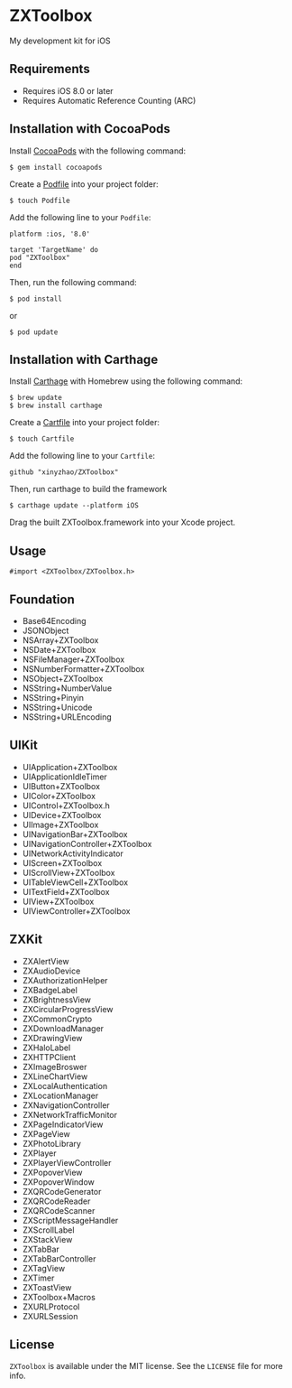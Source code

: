 # ZXToolbox
My development kit for iOS

## Requirements

* Requires iOS 8.0 or later
* Requires Automatic Reference Counting (ARC)

## Installation with CocoaPods

Install [CocoaPods](http://cocoapods.org/) with the following command:

```
$ gem install cocoapods
```

Create a [Podfile](http://guides.cocoapods.org/using/the-podfile.html) into your project folder:

```
$ touch Podfile
```

Add the following line to your `Podfile`:

```
platform :ios, '8.0'

target 'TargetName' do
pod "ZXToolbox"
end
```

Then, run the following command:

```
$ pod install
```

or

```
$ pod update
```

## Installation with Carthage

Install [Carthage](https://github.com/Carthage/Carthage) with Homebrew using the following command:

```
$ brew update
$ brew install carthage
```

Create a [Cartfile](https://github.com/Carthage/Carthage/blob/master/Documentation/Artifacts.md#cartfile) into your project folder:

```
$ touch Cartfile
```

Add the following line to your `Cartfile`:

```
github "xinyzhao/ZXToolbox"
```

Then, run carthage to build the framework

```
$ carthage update --platform iOS
```

Drag the built ZXToolbox.framework into your Xcode project.

## Usage

```
#import <ZXToolbox/ZXToolbox.h>
```

## Foundation

* Base64Encoding
* JSONObject
* NSArray+ZXToolbox
* NSDate+ZXToolbox
* NSFileManager+ZXToolbox
* NSNumberFormatter+ZXToolbox
* NSObject+ZXToolbox
* NSString+NumberValue
* NSString+Pinyin
* NSString+Unicode
* NSString+URLEncoding

## UIKit

* UIApplication+ZXToolbox
* UIApplicationIdleTimer
* UIButton+ZXToolbox
* UIColor+ZXToolbox
* UIControl+ZXToolbox.h
* UIDevice+ZXToolbox
* UIImage+ZXToolbox
* UINavigationBar+ZXToolbox
* UINavigationController+ZXToolbox
* UINetworkActivityIndicator
* UIScreen+ZXToolbox
* UIScrollView+ZXToolbox
* UITableViewCell+ZXToolbox
* UITextField+ZXToolbox
* UIView+ZXToolbox
* UIViewController+ZXToolbox

## ZXKit

* ZXAlertView
* ZXAudioDevice
* ZXAuthorizationHelper
* ZXBadgeLabel
* ZXBrightnessView
* ZXCircularProgressView
* ZXCommonCrypto
* ZXDownloadManager
* ZXDrawingView
* ZXHaloLabel
* ZXHTTPClient
* ZXImageBroswer
* ZXLineChartView
* ZXLocalAuthentication
* ZXLocationManager
* ZXNavigationController
* ZXNetworkTrafficMonitor
* ZXPageIndicatorView
* ZXPageView
* ZXPhotoLibrary
* ZXPlayer
* ZXPlayerViewController
* ZXPopoverView
* ZXPopoverWindow
* ZXQRCodeGenerator
* ZXQRCodeReader
* ZXQRCodeScanner
* ZXScriptMessageHandler
* ZXScrollLabel
* ZXStackView
* ZXTabBar
* ZXTabBarController
* ZXTagView
* ZXTimer
* ZXToastView
* ZXToolbox+Macros
* ZXURLProtocol
* ZXURLSession

## License

`ZXToolbox` is available under the MIT license. See the `LICENSE` file for more info.
